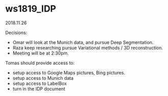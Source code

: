 # ws1819_IDP
2018.11.26

Decisions:
- Omar will look at the Munich data, and pursue Deep Segmentation.
- Raza keep researching pursue Variational methods / 3D reconstruction.
- Meeting will be at 2:30pm.

Tomas should provide access to:
- setup access to Google Maps pictures, Bing pictures.
- setup access to Munich data
- setup access to LabelBox
- turn in the IDP document
